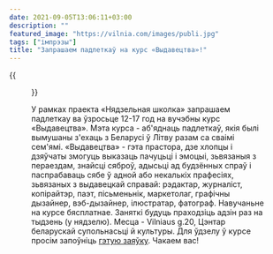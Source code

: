 ```yaml
---
date: 2021-09-05T13:06:11+03:00
description: ""
featured_image: "https://vilnia.com/images/publi.jpg"
tags: ["імпрэзы"]
title: "Запрашаем падлеткаў на курс «Выдавецтва»!"
---
```


{{<figure src="https://vilnia.com/images/vln3.jpg" title="Набор на курс пра выдавецкую справу адкрыты!">}}

У рамках праекта «Нядзельная школка» запрашаем падлеткау ва ўзросьце 12-17 год на вучэбны курс «Выдавецтва». 
Мэта курса - аб'яднаць падлеткаў, якія былі вымушаны з'ехаць з Беларусі ў Літву разам са сваімі сем'ямі. «Выдавецтва» - гэта прастора, дзе хлопцы і дзяўчаты змогуць выказаць пачуцьці і эмоцыі, зьвязаныя з пераездам, знайсці сяброў, адысьці ад будзённых спраў і паспрабаваць сябе ў адной або некалькіх прафесіях, зьвязаных з выдавецкай справай: рэдактар, журналіст, копірайтэр, паэт, пісьменьнік, маркетолаг, графічны дызайнер, вэб-дызайнер, ілюстратар, фатограф.
Навучаньне на курсе бясплатнае. Заняткі будуць праходзіць адзін раз на тыдзень (у нядзелю).
Месца - Vilniaus g.20, Цэнтар беларускай супольнасьці й культуры.
Для ўдзелу ў курсе просім запоўніць [гэтую заяўку](https://docs.google.com/forms/d/e/1FAIpQLSfQ_XvLyXGckalzEVR-dMvcRfxAoSmgghQXREtLLltOvLFiUA/viewform?fbclid=IwAR3HNJ-0SveCAdst23x57j4zSApecVjTv0WP1skEuedCUKQql30fc83zP9s). Чакаем вас!
